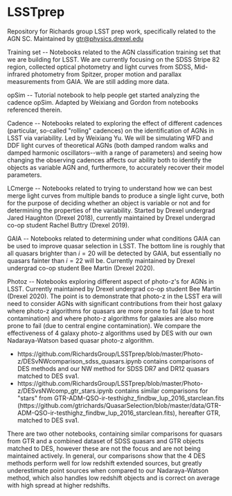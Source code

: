 # LSSTprep
Repository for Richards group LSST prep work, specifically related to the AGN SC.  Maintained by gtr@physics.drexel.edu

Training set -- Notebooks related to the AGN classification training set 
that we are building for LSST. We are currently focusing on the SDSS Stripe 82 region, 
collected optical photometry and light curves from SDSS, 
Mid-infrared photometry from Spitzer, proper motion and parallax measurements from GAIA. 
We are still adding more data. 

opSim -- Tutorial notebook to help people get started analyzing the cadence opSim.  Adapted by Weixiang and Gordon from notebooks referenced therein.

Cadence -- Notebooks related to exploring the effect of different
cadences (particular, so-called "rolling" cadences) on the
identification of AGNs in LSST via variability.  Led by Weixiang Yu.
We will be simulating WFD and DDF light curves of theoretical AGNs
(both damped random walks and damped harmonic oscillators--with a
range of parameters) and seeing how changing the observing cadences
affects our ability both to identify the objects as variable AGN and,
furthermore, to accurately recover their model parameters.

LCmerge -- Notebooks related to trying to understand how we can best
merge light curves from multiple bands to produce a single light
curve, both for the purpose of deciding whether an object is variable
or not and for determining the properties of the variability.  Started
by Drexel undergrad Jared Haughton (Drexel 2018), currently maintained
by Drexel undergrad co-op student Rachel Buttry (Drexel 2019).

GAIA -- Notebooks related to determining under what conditions GAIA can be used to improve quasar selection in LSST.  The bottom line is roughly that all quasars brighter than $i=20$ will be detected by GAIA, but essentially no quasars fainter than $i=22$ will be.  Currently maintained by Drexel undergrad co-op student Bee Martin (Drexel 2020).

Photoz -- Notebooks exploring different aspect of photo-z's for AGNs
in LSST.  Currently maintained by Drexel undergrad co-op student Bee
Martin (Drexel 2020).  The point is to demonstrate that photo-z in the LSST era will need to consider AGNs with significant contributions from their host galaxy where photo-z algorithms for quasars are more prone to fail (due to host contamination) and where photo-z algorithms for galaxies are also more prone to fail (due to central engine contamination).  We compare the effectiveness of 4 galaxy photo-z algorithms used by DES with our own Nadaraya-Watson based quasar photo-z algorithm.  <br>
<ul>
<li> https://github.com/RichardsGroup/LSSTprep/blob/master/Photo-z/DESvNWcomparison_sdss_quasars.ipynb contains comparisons of DES methods and our NW method for SDSS DR7 and DR12 quasars matched to DES sva1.  </li>
<li> https://github.com/RichardsGroup/LSSTprep/blob/master/Photo-z/DESvsNWcomp_gtr_stars.ipynb contains similar comparisons for "stars" from GTR-ADM-QSO-ir-testhighz_findbw_lup_2016_starclean.fits (https://github.com/gtrichards/QuasarSelection/blob/master/data/GTR-ADM-QSO-ir-testhighz_findbw_lup_2016_starclean.fits), hereafter GTR, matched to DES sva1. </li>
</ul>
There are two other notebooks, containing similar comparisons for quasars from GTR and a combined dataset of SDSS quasars and GTR objects matched to DES, however these are not the focus and are not being maintained actively.  
In general, our comparisons show that the 4 DES methods perform well for low redshift extended sources, but greatly underestimate point sources when compared to our Nadaraya-Watson method, which also handles low redshift objects and is correct on average with high spread at higher redshifts. 



